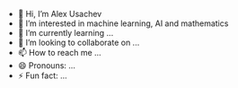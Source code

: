 - 👋 Hi, I’m Alex Usachev
- 👀 I’m interested in machine learning, AI and mathematics
- 🌱 I’m currently learning ...
- 💞️ I’m looking to collaborate on ...
- 📫 How to reach me ...
- 😄 Pronouns: ...
- ⚡ Fun fact: ...

<!---
dralexusachev/dralexusachev is a ✨ special ✨ repository because its `README.md` (this file) appears on your GitHub profile.
You can click the Preview link to take a look at your changes.
--->
